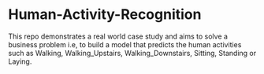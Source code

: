 # Human-Activity-Recognition
This repo demonstrates a real world case study and aims to solve a business problem i.e, to build a model that predicts the human activities such as Walking, Walking_Upstairs, Walking_Downstairs, Sitting, Standing or Laying.
